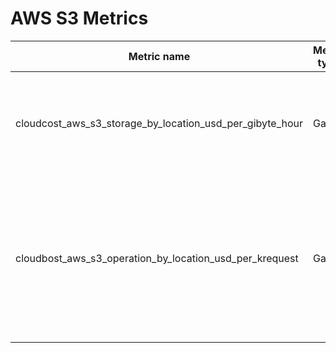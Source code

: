 # AWS S3 Metrics

| Metric name                                              | Metric type | Description                                     | Labels                                                                                                                                                                                              |
|----------------------------------------------------------|-------------|-------------------------------------------------|-----------------------------------------------------------------------------------------------------------------------------------------------------------------------------------------------------|
| cloudcost_aws_s3_storage_by_location_usd_per_gibyte_hour | Gauge       | Storage cost of a S3 location in USD/(GiB*h)    | `region`=&lt;AWS region&gt; <br/> `class`=&lt;[AWS S3 storage class](https://aws.amazon.com/s3/storage-classes/)&gt;                                                                                |
| cloudbost_aws_s3_operation_by_location_usd_per_krequest  | Gauge       | Operation cost of a S3 location in USD/(1k req) | `region`=&lt;AWS region&gt; <br/> `class`=&lt;[AWS S3 storage class](https://aws.amazon.com/s3/storage-classes/)&gt; <br/> `tier`=&lt;[AWS S3 request tier](https://aws.amazon.com/s3/pricing/)&gt; |